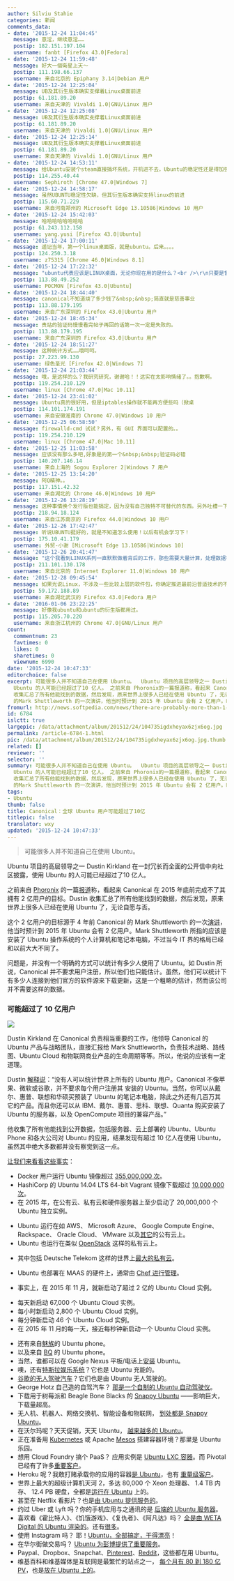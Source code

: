 ```yaml
---
author: Silviu Stahie
categories: 新闻
comments_data:
- date: '2015-12-24 11:04:45'
  message: 意淫，继续意淫……
  postip: 182.151.197.104
  username: fanbt [Firefox 43.0|Fedora]
- date: '2015-12-24 11:59:48'
  message: 好大一個衛星上天～
  postip: 111.198.66.137
  username: 来自北京的 Epiphany 3.14|Debian 用户
- date: '2015-12-24 12:25:04'
  message: UB及其衍生版本确实支撑着Linux桌面前进
  postip: 61.181.89.20
  username: 来自天津的 Vivaldi 1.0|GNU/Linux 用户
- date: '2015-12-24 12:25:08'
  message: UB及其衍生版本确实支撑着Linux桌面前进
  postip: 61.181.89.20
  username: 来自天津的 Vivaldi 1.0|GNU/Linux 用户
- date: '2015-12-24 12:25:14'
  message: UB及其衍生版本确实支撑着Linux桌面前进
  postip: 61.181.89.20
  username: 来自天津的 Vivaldi 1.0|GNU/Linux 用户
- date: '2015-12-24 14:53:11'
  message: 给Ubuntu安装个steam直接搞坏系统，开机进不去，Ubuntu的稳定性还是得加强啊。
  postip: 114.255.40.44
  username: Sephiroth [Chrome 47.0|Windows 7]
- date: '2015-12-24 14:58:17'
  message: 虽然UBUNTU稳定性欠缺，但其衍生版本确实支持linux的前进
  postip: 115.60.71.229
  username: 来自河南郑州的 Microsoft Edge 13.10586|Windows 10 用户
- date: '2015-12-24 15:42:03'
  message: 哈哈哈哈哈哈哈哈
  postip: 61.243.112.158
  username: yang.yusi [Firefox 43.0|Ubuntu]
- date: '2015-12-24 17:00:11'
  message: 遥记当年，第一个linux桌面版，就是ubuntu。后来。。。。
  postip: 124.250.3.18
  username: z75315 [Chrome 46.0|Windows 8.1]
- date: '2015-12-24 17:22:32'
  message: "ubuntu代表应该是LINUX桌面，无论你现在用的是什么？<br />\r\n只要是曾经用过UBUNTU一个月～"
  postip: 113.88.49.252
  username: POCMON [Firefox 43.0|Ubuntu]
- date: '2015-12-24 18:44:40'
  message: canonical不知道烧了多少钱了&nbsp;&nbsp;简直就是慈善事业
  postip: 113.88.179.195
  username: 来自广东深圳的 Firefox 43.0|Ubuntu 用户
- date: '2015-12-24 18:45:34'
  message: 贵站的验证码慢慢看完帖子再回的话第一次一定是失败的。
  postip: 113.88.179.195
  username: 来自广东深圳的 Firefox 43.0|Ubuntu 用户
- date: '2015-12-24 18:51:27'
  message: 这种统计方式……哦呵呵。
  postip: 27.223.99.130
  username: 绿色圣光 [Firefox 42.0|Windows 7]
- date: '2015-12-24 21:03:44'
  message: 哦，是这样的么？我研究研究，谢谢哈！！这实在太影响情绪了。。抱歉啊。
  postip: 119.254.210.129
  username: linux [Chrome 47.0|Mac 10.11]
- date: '2015-12-24 23:41:02'
  message: Ubuntu真的很好用，但是iptables操作就不能再方便些吗（掀桌
  postip: 114.101.174.191
  username: 来自安徽淮南的 Chrome 47.0|Windows 10 用户
- date: '2015-12-25 06:58:50'
  message: firewalld-cmd 试试？另外，有 GUI 界面可以配置的。。
  postip: 119.254.210.129
  username: linux [Chrome 47.0|Mac 10.11]
- date: '2015-12-25 11:03:58'
  message: 应该没有那么多吧,好象是的第一个&nbsp;&nbsp;验证码必错
  postip: 140.207.146.14
  username: 来自上海的 Sogou Explorer 2|Windows 7 用户
- date: '2015-12-25 13:14:20'
  message: 阿Q精神。。
  postip: 117.151.42.32
  username: 来自湖北的 Chrome 46.0|Windows 10 用户
- date: '2015-12-26 13:28:19'
  message: 这种事情换个发行版也能搞定，因为没有自己独特不可替代的东西。另外吐槽一下 第一个验证码真的有问题...
  postip: 218.94.18.124
  username: 来自江苏南京的 Firefox 44.0|Windows 10 用户
- date: '2015-12-26 17:42:47'
  message: 听说UBUNTU挺好的，就是不知道怎么使用！以后有机会学习下！
  postip: 175.10.41.179
  username: 外贸-小谢 [Microsoft Edge 13.10586|Windows 10]
- date: '2015-12-26 20:41:47'
  message: "这个我看到LINUX系列一直默默做着背后的工作，那些需要大量计算，处理数据等工作，我喜欢Ubuntu,但是桌面使用上还是体验不好<br />\r\n其实我觉的做好自己的工作就是最好的，Ubuntu有些入魔了"
  postip: 211.101.130.178
  username: 来自北京的 Internet Explorer 11.0|Windows 10 用户
- date: '2015-12-28 09:45:54'
  message: 如果光说Linux，不涉及一些比较上层的软件包，你确定推进最前沿普适技术的不是Redhat和Fedora吗？
  postip: 59.172.188.89
  username: 来自湖北武汉的 Firefox 43.0|Fedora 用户
- date: '2016-01-06 23:22:25'
  message: 好像我ubuntu和ubuntu的衍生版都用过。
  postip: 115.205.70.220
  username: 来自浙江杭州的 Chrome 47.0|GNU/Linux 用户
count:
  commentnum: 23
  favtimes: 0
  likes: 0
  sharetimes: 0
  viewnum: 6990
date: '2015-12-24 10:47:33'
editorchoice: false
excerpt: 可能很多人并不知道自己在使用 Ubuntu。  Ubuntu 项目的高层领导之一 Dustin Kirkland 在一封冗长而全面的公开信中向社区披露，使用
  Ubuntu 的人可能已经超过了10 亿人。 之前来自 Phoronix的一篇报道称，看起来 Canonical 在 2015 年底前完成不了其拥有 2 亿用户的目标。Dustin
  收集汇总了所有他能找到的数据，然后发现，原来世界上很多人已经在使用 Ubuntu 了，无论自愿与否。 这个 2 亿用户的目标源于 4 年前 Canonical
  的Mark Shuttleworth 的一次演讲，他当时预计到 2015 年 Ubuntu 会有 2 亿用户。Mark Shuttleworth 所指的应该是安
fromurl: http://news.softpedia.com/news/there-are-probably-more-than-1-billion-ubuntu-users-canonical-lead-explains-498035.shtml
id: 6784
islctt: true
largepic: /data/attachment/album/201512/24/104735igdxheyax6zjx6og.jpg
permalink: /article-6784-1.html
pic: /data/attachment/album/201512/24/104735igdxheyax6zjx6og.jpg.thumb.jpg
related: []
reviewer: ''
selector: ''
summary: 可能很多人并不知道自己在使用 Ubuntu。  Ubuntu 项目的高层领导之一 Dustin Kirkland 在一封冗长而全面的公开信中向社区披露，使用
  Ubuntu 的人可能已经超过了10 亿人。 之前来自 Phoronix的一篇报道称，看起来 Canonical 在 2015 年底前完成不了其拥有 2 亿用户的目标。Dustin
  收集汇总了所有他能找到的数据，然后发现，原来世界上很多人已经在使用 Ubuntu 了，无论自愿与否。 这个 2 亿用户的目标源于 4 年前 Canonical
  的Mark Shuttleworth 的一次演讲，他当时预计到 2015 年 Ubuntu 会有 2 亿用户。Mark Shuttleworth 所指的应该是安
tags:
- Ubuntu
thumb: false
title: Canonical：全球 Ubuntu 用户可能超过了10亿
titlepic: false
translator: wxy
updated: '2015-12-24 10:47:33'
---
```



> 
> 可能很多人并不知道自己在使用 Ubuntu。
> 
> 
> 


Ubuntu 项目的高层领导之一 Dustin Kirkland 在一封冗长而全面的公开信中向社区披露，使用 Ubuntu 的人可能已经超过了10 亿人。


之前来自 [Phoronix](https://www.phoronix.com/scan.php?page=news_item&px=Ubuntu-No-200-Million-Users) 的一篇[报道](/article-6773-1.html)称，看起来 Canonical 在 2015 年底前完成不了其拥有 2 亿用户的目标。Dustin 收集汇总了所有他能找到的数据，然后发现，原来世界上很多人已经在使用 Ubuntu 了，无论自愿与否。


这个 2 亿用户的目标源于 4 年前 Canonical 的 Mark Shuttleworth 的一次[演讲](http://www.phoronix.com/scan.php?page=news_item&px=2015-200-Million-Goal-Retro)，他当时预计到 2015 年 Ubuntu 会有 2 亿用户。Mark Shuttleworth 所指的应该是安装了 Ubuntu 操作系统的个人计算机和笔记本电脑，不过当今 IT 界的格局已经和以前大大不同了。


问题是，并没有一个明确的方式可以统计有多少人使用了 Ubuntu。如 Dustin 所说，Canonical 并不要求用户注册，所以他们也只能估计。虽然，他们可以统计下有多少人连接到他们官方的软件源来下载更新，这是一个粗略的估计，然而该公司并不需要这样的数据。


### 可能超过了 10 亿用户


![](/data/attachment/album/201512/24/104735igdxheyax6zjx6og.jpg)


Dustin Kirkland 在 Canonical 负责相当重要的工作，他领导 Canonical 的 Ubuntu 产品与战略团队，直接汇报给 Mark Shuttleworth，负责技术战略、路线图、Ubuntu Cloud 和物联网商业产品的生命周期等等。所以，他说的应该有一定道理。


Dustin [解释说](http://blog.dustinkirkland.com/2015/12/more-people-use-ubuntu-than-anyone.html)：“没有人可以统计世界上所有的 Ubuntu 用户。Canonical 不像苹果、微软或谷歌，并不要求每个用户注册其 安装的 Ubuntu。当然，你可以从戴尔、惠普、联想和华硕买预装了 Ubuntu 的笔记本电脑，除此之外还有几百万其它的产品。而且你还可以从 IBM、戴尔、惠普、思科、联想、Quanta 购买安装了 Ubuntu 的服务器，以及 OpenCompute 项目的兼容产品。”


他收集了所有他能找到公开数据，包括服务器、云上部署的 Ubuntu、Ubuntu Phone 和各大公司对 Ubuntu 的应用，结果发现有超过 10 亿人在使用 Ubuntu，虽然其中绝大多数都并没有察觉到这一点。


[让我们来看看这些事实](http://blog.dustinkirkland.com/2015/12/more-people-use-ubuntu-than-anyone.html)：


* Docker 用户运行 Ubuntu 镜像超过 [355,000,000 次](https://hub.docker.com/search/?q=ubuntu&page=1&isAutomated=0&isOfficial=0&starCount=0&pullCount=0)。
* HashiCorp 的 Ubuntu 14.04 LTS 64-bit Vagrant 镜像下载超过 [10,000,000 次](https://atlas.hashicorp.com/boxes/search?utm_source=vagrantcloud.com&vagrantcloud=1)。
* 在 2015 年，在公有云、私有云和硬件服务器上至少启动了 20,000,000 个 Ubuntu 独立实例。
+ Ubuntu 运行在如 AWS、 Microsoft Azure、 Google Compute Engine、 Rackspace、 Oracle Cloud、 VMware 以及[其它](http://partners.ubuntu.com/programmes/public-cloud)的公有云上。
+ Ubuntu 也运行在类似 [OpenStack](https://insights.ubuntu.com/2015/10/28/news-from-the-summit-ubuntu-extends-lead-in-openstack/) 这样的私有云上。
- 其中包括 Deutsche Telekom 这样的世界上[最大的私有云](https://www.openstack.org/assets/survey/Public-User-Survey-Report.pdf)。

+ Ubuntu 也部署在 MAAS 的硬件上，通常由 [Chef 进行管理](https://insights.ubuntu.com/2015/04/14/chef-an-automation-story-with-a-bare-metal-soundtrack/)。

* 事实上，在 2015 年 11 月，就新启动了超过 2 亿的 Ubuntu Cloud 实例。
+ 每天新启动 67,000 个 Ubuntu Cloud 实例。
+ 每小时新启动 2,800 个 Ubuntu Cloud 实例。
+ 每分钟新启动 46 个 Ubuntu Cloud 实例。
+ 在 2015 年 11 月的每一天，接近每秒钟新启动一个 Ubuntu Cloud 实例。

* 还有来自[魅族](http://www.meizu.com/en/ubuntu/features.html)的 Ubuntu phone。
* 以及来自 [BQ](https://store.bq.com/en/ubuntu-edition-e5/) 的 Ubuntu phone。
* 当然，谁都可以在 Google Nexus 平板/电话上[安装](https://wiki.ubuntu.com/Touch/Install) Ubuntu。
* 噢，还有[特斯拉娱乐系统](http://www.autoblog.com/2014/04/12/tesla-model-s-owners-hack-their-cars-find-ubuntu/)？它也是 Ubuntu 充能的。
* [谷歌的无人驾驶汽车](https://www.linux.com/news/embedded-mobile/mobile-linux/737295-linux-leads-self-driving-car-movement)？它们也是由 Ubuntu 无人驾驶的。
* George Hotz 自己造的自驾汽车？ [那是一个自制的 Ubuntu 自动驾驶仪](http://www.bloomberg.com/features/2015-george-hotz-self-driving-car/)。
* 下载用于树莓派和 Beagle Bone Blacks 的 [Snappy Ubuntu](https://developer.ubuntu.com/en/snappy/start/raspberry-pi-2/) ——影响巨大，下载量超高。
* 无人机、机器人、网络交换机、智能设备和物联网， [到处都是 Snappy Ubuntu](http://www.ubuntu.com/internet-of-things)。
* 在沃尔玛呢？天天促销，天天 Ubuntu， [越来越多的 Ubuntu](http://www.zdnet.com/article/walmart-relies-on-openstack/)。
* 正在准备用 [Kubernetes](https://github.com/kubernetes/kubernetes/blob/master/docs/getting-started-guides/ubuntu.md) 或 Apache [Mesos](http://mesos.apache.org/gettingstarted/) 搭建容器环境？那里是 Ubuntu 乐园。
* 想用 Cloud Foundry 搞个 PaaS？ 应用实例是 [Ubuntu LXC 容器](https://bosh.cloudfoundry.org/docs/stemcell.html)。而 Pivotal 已经有了许多[重要客户](http://pivotal.io/customers)。
* Heroku 呢？我敢打赌承载你的应用的容器[是 Ubuntu](https://devcenter.heroku.com/articles/stack)，也有 [重量级客户](https://www.heroku.com/customers)。
* 世界上最大的超级计算机天河 2，多达 80,000 个 Xeon 处理器、 1.4 TB 内存、 12.4 PB 硬盘，全都是[运行在 Ubuntu](https://www.linux.com/news/enterprise/high-performance/147-high-performance/840542-tianhe-2-most-powerful-supercomputer-in-the-world-runs-ubuntu) 上的。
* 甚至在 Netflix 看影片？也是[由 Ubuntu 提供服务的](https://insights.ubuntu.com/2015/08/11/how-netflix-tunes-ubuntu-on-ec2/)。
* 约过 Uber 或 Lyft 吗？你的手机应用与之通讯的是 [后端的 Ubuntu 服务器](https://careers-uber.icims.com/jobs/16178/production-engineer---infrastructure/job)。
* 喜欢看《霍比特人》、《饥饿游戏》、《复仇者》、《阿凡达》吗？ [全是由 WETA Digital 的 Ubuntu 渲染的](http://blog.dustinkirkland.com/2010/01/39000-core-ubuntu-cluster-renders.html)。还有[很多](https://www.wetafx.co.nz/features)。
* 使用 Instagram 吗？ 耶！[Ubuntu，全部搞定，干得漂亮](http://instagram-engineering.tumblr.com/post/13649370142/what-powers-instagram-hundreds-of-instances)！
* 在华尔街做交易吗？ [Ubuntu 为彭博提供了重要服务](http://www.canonical.com/services)。
* Paypal、Dropbox、Snapchat、[Pinterest](https://engineering.pinterest.com/blog/building-pinterest-cloud)、[Reddit](http://www.redditblog.com/2012/01/january-2012-state-of-servers.html)，这些都在用 Ubuntu。
* 维基百科和维基媒体是互联网是最繁忙的站点之一， [每个月有 80 到 180 亿 PV](https://stats.wikimedia.org/EN/TablesPageViewsMonthly.htm)，也是[放在 Ubuntu 上的](https://meta.wikimedia.org/wiki/Wikimedia_servers)。